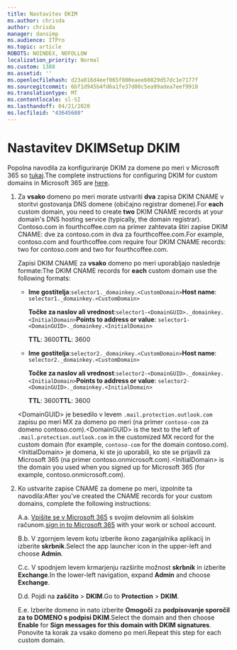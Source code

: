 ```yaml
---
title: Nastavitev DKIM
ms.author: chrisda
author: chrisda
manager: dansimp
ms.audience: ITPro
ms.topic: article
ROBOTS: NOINDEX, NOFOLLOW
localization_priority: Normal
ms.custom: 1388
ms.assetid: ''
ms.openlocfilehash: d23a816d4eef065f800eaee60829d57dc1e7177f
ms.sourcegitcommit: 6bf1d945b4fd6a1fe37d00c5ea99adea7eef9910
ms.translationtype: MT
ms.contentlocale: sl-SI
ms.lasthandoff: 04/21/2020
ms.locfileid: "43645688"
---
```

# <a name="setup-dkim"></a><span data-ttu-id="7a3ea-102">Nastavitev DKIM</span><span class="sxs-lookup"><span data-stu-id="7a3ea-102">Setup DKIM</span></span>

<span data-ttu-id="7a3ea-103">Popolna navodila za konfiguriranje DKIM za domene po meri v Microsoft 365 so [tukaj](https://docs.microsoft.com/office365/SecurityCompliance/use-dkim-to-validate-outbound-email#what-you-need-to-do-to-manually-set-up-dkim-in-office-365).</span><span class="sxs-lookup"><span data-stu-id="7a3ea-103">The complete instructions for configuring DKIM for custom domains in Microsoft 365 are [here](https://docs.microsoft.com/office365/SecurityCompliance/use-dkim-to-validate-outbound-email#what-you-need-to-do-to-manually-set-up-dkim-in-office-365).</span></span>

1. <span data-ttu-id="7a3ea-104">Za **vsako** domeno po meri morate ustvariti **dva** zapisa DKIM CNAME v storitvi gostovanja DNS domene (običajno registrar domene).</span><span class="sxs-lookup"><span data-stu-id="7a3ea-104">For **each** custom domain, you need to create **two** DKIM CNAME records at your domain's DNS hosting service (typically, the domain registrar).</span></span> <span data-ttu-id="7a3ea-105">Contoso.com in fourthcoffee.com na primer zahtevata štiri zapise DKIM CNAME: dve za contoso.com in dva za fourthcoffee.com.</span><span class="sxs-lookup"><span data-stu-id="7a3ea-105">For example, contoso.com and fourthcoffee.com require four DKIM CNAME records: two for contoso.com and two for fourthcoffee.com.</span></span>

   <span data-ttu-id="7a3ea-106">Zapisi DKIM CNAME za **vsako** domeno po meri uporabljajo naslednje formate:</span><span class="sxs-lookup"><span data-stu-id="7a3ea-106">The DKIM CNAME records for **each** custom domain use the following formats:</span></span>

   - <span data-ttu-id="7a3ea-107">**Ime gostitelja**:`selector1._domainkey.<CustomDomain>`</span><span class="sxs-lookup"><span data-stu-id="7a3ea-107">**Host name**: `selector1._domainkey.<CustomDomain>`</span></span>

     <span data-ttu-id="7a3ea-108">**Točke za naslov ali vrednost**:`selector1-<DomainGUID>._domainkey.<InitialDomain>`</span><span class="sxs-lookup"><span data-stu-id="7a3ea-108">**Points to address or value**: `selector1-<DomainGUID>._domainkey.<InitialDomain>`</span></span>

     <span data-ttu-id="7a3ea-109">**TTL**: 3600</span><span class="sxs-lookup"><span data-stu-id="7a3ea-109">**TTL**: 3600</span></span>

   - <span data-ttu-id="7a3ea-110">**Ime gostitelja**:`selector2._domainkey.<CustomDomain>`</span><span class="sxs-lookup"><span data-stu-id="7a3ea-110">**Host name**: `selector2._domainkey.<CustomDomain>`</span></span>

     <span data-ttu-id="7a3ea-111">**Točke za naslov ali vrednost**:`selector2-<DomainGUID>._domainkey.<InitialDomain>`</span><span class="sxs-lookup"><span data-stu-id="7a3ea-111">**Points to address or value**: `selector2-<DomainGUID>._domainkey.<InitialDomain>`</span></span>

     <span data-ttu-id="7a3ea-112">**TTL**: 3600</span><span class="sxs-lookup"><span data-stu-id="7a3ea-112">**TTL**: 3600</span></span>

   <span data-ttu-id="7a3ea-113">\<DomainGUID\> je besedilo v levem `.mail.protection.outlook.com` zapisu po meri MX za domeno po meri (na primer `contoso-com` za domeno contoso.com).</span><span class="sxs-lookup"><span data-stu-id="7a3ea-113">\<DomainGUID\> is the text to the left of `.mail.protection.outlook.com` in the customized MX record for the custom domain (for example, `contoso-com` for the domain contoso.com).</span></span> <span data-ttu-id="7a3ea-114">\<InitialDomain\> je domena, ki ste jo uporabili, ko ste se prijavili za Microsoft 365 (na primer contoso.onmicrosoft.com).</span><span class="sxs-lookup"><span data-stu-id="7a3ea-114">\<InitialDomain\> is the domain you used when you signed up for Microsoft 365 (for example, contoso.onmicrosoft.com).</span></span>

2. <span data-ttu-id="7a3ea-115">Ko ustvarite zapise CNAME za domene po meri, izpolnite ta navodila:</span><span class="sxs-lookup"><span data-stu-id="7a3ea-115">After you've created the CNAME records for your custom domains, complete the following instructions:</span></span>

   <span data-ttu-id="7a3ea-116">A.</span><span class="sxs-lookup"><span data-stu-id="7a3ea-116">a.</span></span> <span data-ttu-id="7a3ea-117">[Vpišite se v Microsoft 365](https://support.office.microsoft.com/article/e9eb7d51-5430-4929-91ab-6157c5a050b4) s svojim delovnim ali šolskim računom.</span><span class="sxs-lookup"><span data-stu-id="7a3ea-117">[sign in to Microsoft 365](https://support.office.microsoft.com/article/e9eb7d51-5430-4929-91ab-6157c5a050b4) with your work or school account.</span></span>

   <span data-ttu-id="7a3ea-118">B.</span><span class="sxs-lookup"><span data-stu-id="7a3ea-118">b.</span></span> <span data-ttu-id="7a3ea-119">V zgornjem levem kotu izberite ikono zaganjalnika aplikacij in izberite **skrbnik**.</span><span class="sxs-lookup"><span data-stu-id="7a3ea-119">Select the app launcher icon in the upper-left and choose **Admin**.</span></span>

   <span data-ttu-id="7a3ea-120">C.</span><span class="sxs-lookup"><span data-stu-id="7a3ea-120">c.</span></span> <span data-ttu-id="7a3ea-121">V spodnjem levem krmarjenju razširite možnost **skrbnik** in izberite **Exchange**.</span><span class="sxs-lookup"><span data-stu-id="7a3ea-121">In the lower-left navigation, expand **Admin** and choose **Exchange**.</span></span>

   <span data-ttu-id="7a3ea-122">D.</span><span class="sxs-lookup"><span data-stu-id="7a3ea-122">d.</span></span> <span data-ttu-id="7a3ea-123">Pojdi na **zaščito** > **DKIM**.</span><span class="sxs-lookup"><span data-stu-id="7a3ea-123">Go to **Protection** > **DKIM**.</span></span>

   <span data-ttu-id="7a3ea-124">E.</span><span class="sxs-lookup"><span data-stu-id="7a3ea-124">e.</span></span> <span data-ttu-id="7a3ea-125">Izberite domeno in nato izberite **Omogoči** za **podpisovanje sporočil za to DOMENO s podpisi DKIM**.</span><span class="sxs-lookup"><span data-stu-id="7a3ea-125">Select the domain and then choose **Enable** for **Sign messages for this domain with DKIM signatures**.</span></span> <span data-ttu-id="7a3ea-126">Ponovite ta korak za vsako domeno po meri.</span><span class="sxs-lookup"><span data-stu-id="7a3ea-126">Repeat this step for each custom domain.</span></span>
